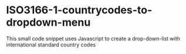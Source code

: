 # ISO3166-1-countrycodes-to-dropdown-menu
This small code snippet uses Javascript to create a drop-down-list with international standard country codes 
